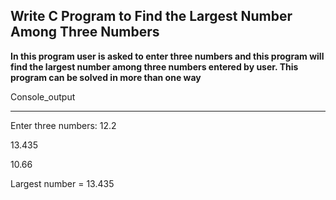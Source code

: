 ## **Write C Program to Find the Largest Number Among Three Numbers**
**In this program user is asked to enter three numbers and this program will find the largest number among three numbers entered by user. This program can be solved in more than one way**

Console_output

---
Enter three numbers: 12.2

13.435

10.66

Largest number = 13.435